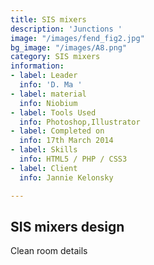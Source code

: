 ```yaml
---
title: SIS mixers
description: 'Junctions '
image: "/images/fend_fig2.jpg"
bg_image: "/images/A8.png"
category: SIS mixers
information:
- label: Leader
  info: 'D. Ma '
- label: material
  info: Niobium
- label: Tools Used
  info: Photoshop,Illustrator
- label: Completed on
  info: 17th March 2014
- label: Skills
  info: HTML5 / PHP / CSS3
- label: Client
  info: Jannie Kelonsky

---
```

## SIS mixers design

Clean room details